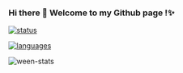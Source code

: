 <p align="left">
  <h3>
    Hi there 👋 Welcome to my Github page !✨
  </h3>
</p>

<p align="left">
  <a href="https://github.com/MitsuhaYuki">
    <img alt="status" src="https://github-readme-stats.vercel.app/api?username=MitsuhaYuki&hide=contribs,prs&hide_border=true&include_all_commits=true&count_private=true&show_icons=true" />
    </a>
</p>

<p align="left">
  <a href="https://github.com/MitsuhaYuki">
    <img alt="languages" src="https://github-readme-stats.vercel.app/api/top-langs/?username=MitsuhaYuki&hide_border=true" />
    </a>
</p>

<p align="left">
  <div>
    <img alt="ween-stats" src="https://github-readme-stats.vercel.app/api/wakatime?username=MitsuhaYuki&hide_border=true&hide_progress=true&custom_title=Week%20Stats" />
  </div>
</p>
